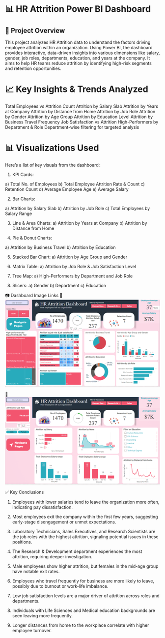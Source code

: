 # 📊 HR Attrition Power BI Dashboard
## 🧩 Project Overview
This project analyzes HR Attrition data to understand the factors driving employee attrition within an organization. Using Power BI, the dashboard provides interactive, data-driven insights into various dimensions like salary, gender, job roles, departments, education, and years at the company. It aims to help HR teams reduce attrition by identifying high-risk segments and retention opportunities.

# 📈 Key Insights & Trends Analyzed

Total Employees vs Attrition Count
Attrition by Salary Slab
Attrition by Years at Company
Attrition by Distance from Home
Attrition by Job Role
Attrition by Gender
Attrition by Age Group
Attrition by Education Level
Attrition by Business Travel Frequency
Job Satisfaction vs Attrition
High-Performers by Department & Role
Department-wise filtering for targeted analysis

# 📊 Visualizations Used
Here’s a list of key visuals from the dashboard:

1. KPI Cards:

a) Total No. of Employees
b) Total Employee Attrition Rate & Count
c) Retention Count
d) Average Employee Age
e) Average Salary

2. Bar Charts:

a) Attrition by Salary Slab
b) Attrition by Job Role
c) Total Employees by Salary Range

3. Line & Area Charts:
a) Attrition by Years at Company
b) Attrition by Distance from Home

4. Pie & Donut Charts:

a) Attrition by Business Travel
b) Attrition by Education

5. Stacked Bar Chart:
a) Attrition by Age Group and Gender

6. Matrix Table:
a) Attrition by Job Role & Job Satisfaction Level

7. Tree Map:
a) High-Performers by Department and Job Role

8. Slicers:
a) Gender
b) Department
c) Education

📷 Dashboard Image Links
📍 ![Page 1](https://github.com/sheetalgat-hubGit/HR-Attrition-PowerBi-project/blob/main/page1.png)

📍 ![Page 2](https://github.com/sheetalgat-hubGit/HR-Attrition-PowerBi-project/blob/main/page2.png)

✅ Key Conclusions
1. Employees with lower salaries tend to leave the organization more often, indicating pay dissatisfaction.

2. Most employees exit the company within the first few years, suggesting early-stage disengagement or unmet expectations.

3. Laboratory Technicians, Sales Executives, and Research Scientists are the job roles with the highest attrition, signaling potential issues in these positions.

4. The Research & Development department experiences the most attrition, requiring deeper investigation.

5. Male employees show higher attrition, but females in the mid-age group have notable exit rates.

6. Employees who travel frequently for business are more likely to leave, possibly due to burnout or work-life imbalance.

7. Low job satisfaction levels are a major driver of attrition across roles and departments.

8. Individuals with Life Sciences and Medical education backgrounds are seen leaving more frequently.

9. Longer distances from home to the workplace correlate with higher employee turnover.

